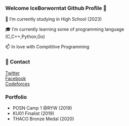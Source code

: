 ### Welcome IceBorworntat Github Profile 👋
 
 🏫 I’m currently studying in High School (2023)

 🎓 I’m currently learning some of programming language (C,C++,Python,Go)
 
 📫 In love with Compititive Programming
 
### 🎫 Contact
 [Twitter](https://twitter.com/_ibwt)<br> 
 [Facebook](https://www.facebook.com/Borworntat.D)<br>
 [Codeforces](https://codeforces.com/profile/IceBorworntat)<br>
### Portfolio
 - POSN Camp 1 @RYW (2019)
 - KU01 Finalist (2019)
 - THACO Bronze Medal (2020)
<!--
**MasterIceZ/MasterIceZ** is a ✨ _special_ ✨ repository because its `README.md` (this file) appears on your GitHub profile.

Here are some ideas to get you started:

- 🔭 I’m currently working on ...
- 🌱 I’m currently learning ...
- 👯 I’m looking to collaborate on ...
- 🤔 I’m looking for help with ...
- 💬 Ask me about ...
- 📫 How to reach me: ...
- 😄 Pronouns: ...
- ⚡ Fun fact: ...
-->
